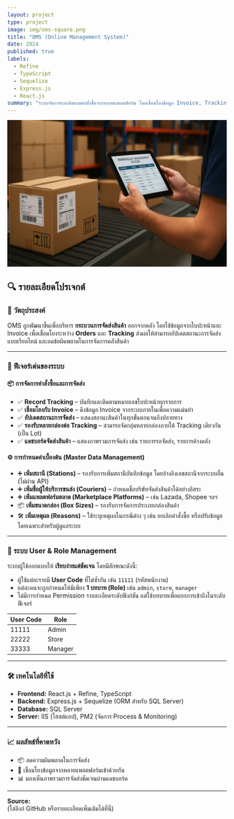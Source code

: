 ```yaml
---
layout: project
type: project
image: img/oms-square.png
title: "OMS (Online Management System)"
date: 2024
published: true
labels:
  - Refine
  - TypeScript
  - Sequelize
  - Express.js
  - React.js
summary: "ระบบจัดการและติดตามคำสั่งซื้อจากหลายแพลตฟอร์ม โดยเชื่อมโยงข้อมูล Invoice, Tracking และ Orders เพื่อให้การจัดส่งแม่นยำและมีประสิทธิภาพ"
---
```


<img class="img-fluid" src="../img/oms-header.png" alt="OMS Header">

## 🔍 รายละเอียดโปรเจกต์

### 🎯 วัตถุประสงค์

OMS ถูกพัฒนาขึ้นเพื่อบริหาร **กระบวนการจัดส่งสินค้า** ออกจากคลัง โดยใช้ข้อมูลจากใบปะหน้าและ Invoice เพื่อเชื่อมโยงระหว่าง **Orders** และ **Tracking** ส่งผลให้สามารถอัปเดตสถานะการจัดส่งแบบเรียลไทม์ และลดข้อผิดพลาดในการจัดการคลังสินค้า

---

### 🚀 ฟีเจอร์เด่นของระบบ

#### 📦 การจัดการคำสั่งซื้อและการจัดส่ง

- ✅ **Record Tracking** – บันทึกและติดตามหมายเลขใบปะหน้าทุกรายการ
- ✅ **เชื่อมโยงกับ Invoice** – ดึงข้อมูล Invoice จากระบบภายในเพื่อความแม่นยำ
- ✅ **อัปเดตสถานะการจัดส่ง** – แสดงสถานะสินค้าในทุกขั้นตอนจนถึงปลายทาง
- ✅ **รองรับหลายกล่องต่อ Tracking** – สามารถจัดกลุ่มหลายกล่องภายใต้ Tracking เดียวกัน (เป็น Lot)
- ✅ **แดชบอร์ดจัดส่งสินค้า** – แสดงภาพรวมการจัดส่ง เช่น รายการรอจัดส่ง, รายการค้างคลัง

#### ⚙️ การกำหนดค่าเบื้องต้น (Master Data Management)

- ➕ **เพิ่มสถานี (Stations)** – รองรับการเพิ่มสถานีบันทึกข้อมูล โดยอ้างอิงเลขสถานีจากระบบอื่น (ไม่ผ่าน API)
- ➕ **เพิ่มชื่อผู้ให้บริการขนส่ง (Couriers)** – กำหนดชื่อบริษัทจัดส่งสินค้าได้อย่างอิสระ
- ➕ **เพิ่มแพลตฟอร์มตลาด (Marketplace Platforms)** – เช่น Lazada, Shopee ฯลฯ
- 📦 **เพิ่มขนาดกล่อง (Box Sizes)** – รองรับการจัดการประเภทกล่องสินค้า
- 🛠️ **เพิ่มเหตุผล (Reasons)** – ใช้ระบุเหตุผลในกรณีต่าง ๆ เช่น ยกเลิกคำสั่งซื้อ หรือปรับข้อมูล โดยเฉพาะสำหรับผู้ดูแลระบบ

---

### 👤 ระบบ User & Role Management

ระบบผู้ใช้ออกแบบให้ **เรียบง่ายแต่ชัดเจน** โดยมีลักษณะดังนี้:

- ผู้ใช้แต่ละรายมี **User Code** ที่ไม่ซ้ำกัน เช่น `11111` (รหัสพนักงาน)
- แต่ละคนจะถูกกำหนดให้มีเพียง **1 บทบาท (Role)** เช่น `admin`, `store`, `manager`
- ไม่มีการกำหนด Permission รายละเอียดระดับฟังก์ชัน แต่ใช้บทบาทเพื่อแยกการเข้าถึงในระดับฟีเจอร์

| User Code | Role     |
|-----------|----------|
| 11111     | Admin    |
| 22222     | Store    |
| 33333     | Manager  |

---

### 🛠️ เทคโนโลยีที่ใช้

- **Frontend:** React.js + Refine, TypeScript
- **Backend:** Express.js + Sequelize (ORM สำหรับ SQL Server)
- **Database:** SQL Server
- **Server:** IIS (โฮสต์แอป), PM2 (จัดการ Process & Monitoring)

---

### 📈 ผลลัพธ์ที่คาดหวัง

- 📦 ลดความผิดพลาดในการจัดส่ง
- 🔄 เชื่อมโยงข้อมูลจากหลายแพลตฟอร์มเข้าด้วยกัน
- 📊 มองเห็นภาพรวมการจัดส่งชัดเจนผ่านแดชบอร์ด

---

**Source:**  
(ใส่ลิงก์ GitHub หรือรายละเอียดเพิ่มเติมได้ที่นี่)
